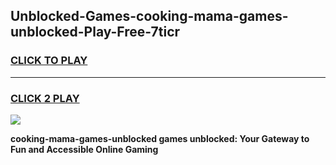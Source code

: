 
## Unblocked-Games-cooking-mama-games-unblocked-Play-Free-7ticr
<h3>
<a href="https://premium76.site?title=cooking-mama-games-unblocked&ref=19M">CLICK TO PLAY</a></h3>
<hr>

<h3>
<a href="https://premium76.site?title=cooking-mama-games-unblocked&ref=19M">CLICK 2 PLAY</a>
  
</h3>

<a href="https://premium76.site?title=cooking-mama-games-unblocked&ref=19M"><img src="https://clearcache.store/games.png"></a>


**cooking-mama-games-unblocked games unblocked: Your Gateway to Fun and Accessible Online Gaming**
